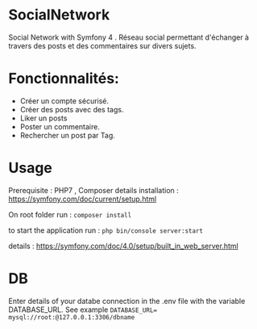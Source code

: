# SocialNetwork
Social Network with Symfony 4 .
Réseau social permettant d'échanger à travers des posts et des commentaires sur divers sujets.

# Fonctionnalités:
- Créer un compte sécurisé.
- Créer des posts avec des tags.
- Liker un posts
- Poster un commentaire.
- Rechercher un post par Tag.

# Usage
Prerequisite : PHP7 , Composer details installation : https://symfony.com/doc/current/setup.html

On root folder run : `composer install`

to start the application run : `php bin/console server:start`

details : https://symfony.com/doc/4.0/setup/built_in_web_server.html

# DB

Enter details of your databe connection in the .env file with the variable DATABASE_URL. See example `DATABASE_URL= mysql://root:@127.0.0.1:3306/dbname`
